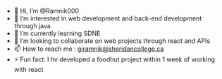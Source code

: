 - 👋 Hi, I’m @Ramnik000
- 👀 I’m interested in web development and back-end development through java
- 🌱 I’m currently learning SDNE
- 💞️ I’m looking to collaborate on web projects through react and APIs
- 📫 How to reach me : giramnik@sheridancollege.ca
- ⚡ Fun fact: I hv developed a foodhut project within 1 week of working with react

<!---
Ramnik000/Ramnik000 is a ✨ special ✨ repository because its `README.md` (this file) appears on your GitHub profile.
You can click the Preview link to take a look at your changes.
--->
